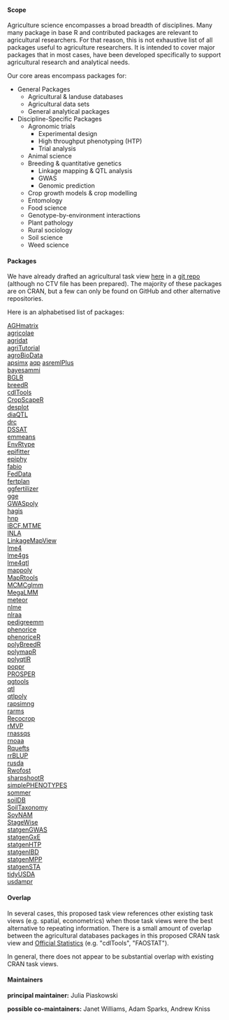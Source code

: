 
#### Scope

Agriculture science encompasses a broad breadth of disciplines. Many many package in base R and contributed packages are relevant to agricultural researchers. For that reason, this is not exhaustive list of all packages useful to agriculture researchers. It is intended to cover major packages that in most cases, have been developed specifically to support agricultural research and analytical needs. 

Our core areas encompass packages for:

* General Packages   
  * Agricultural & landuse databases   
  * Agricultural data sets  
  * General analytical packages  
* Discipline-Specific Packages  
  * Agronomic trials  
      * Experimental design   
      * High throughput phenotyping (HTP)   
      * Trial analysis
  * Animal science  
  * Breeding & quantitative genetics  
    * Linkage mapping & QTL analysis   
    * GWAS  
    * Genomic prediction   
  * Crop growth models & crop modelling  
  * Entomology  
  * Food science  
  * Genotype-by-environment interactions  
  * Plant pathology  
  * Rural sociology  
  * Soil science  
  * Weed science  

#### Packages

We have already drafted an agricultural task view [here](https://github.com/IdahoAgStats/ctv-agriculture/blob/main/agricultural_CTV.md) in a [git repo](https://github.com/IdahoAgStats/ctv-agriculture) (although no CTV file has been prepared). The majority of these packages are on CRAN, but a few can only be found on GitHub and other alternative repositories. 

Here is an alphabetised list of packages: 

[AGHmatrix](https://CRAN.R-project.org/package=AGHmatrix)  
[agricolae](https://CRAN.R-project.org/package=agricolae)   
[agridat](https://CRAN.R-project.org/package=agridat)   
[agriTutorial](https://CRAN.R-project.org/package=agriTutorial)  
[agroBioData](https://github.com/OnofriAndreaPG/agriCensData)  
[apsimx](https://CRAN.R-project.org/package=apsimx) 
[aqp](https://CRAN.R-project.org/package=aqp) 
[asremlPlus](https://CRAN.R-project.org/package=asremlPlus)  
[bayesammi](https://CRAN.R-project.org/package=bayesammi)  
[BGLR](https://CRAN.R-project.org/package=BGLR)   
[breedR](https://github.com/famuvie/breedR)    
[cdlTools]( https://CRAN.R-project.org/package=cdlTools)   
[CropScapeR](https://CRAN.R-project.org/package=CropScapeR)    
[desplot](https://CRAN.R-project.org/package=desplot)   
[diaQTL](https://github.com/jendelman/diaQTL)   
[drc](https://CRAN.R-project.org/package=drc)   
[DSSAT](https://CRAN.R-project.org/package=DSSAT)    
[emmeans](https://CRAN.R-project.org/package=emmeans)   
[EnvRtype](https://github.com/allogamous/EnvRtype)    
[epifitter](https://CRAN.R-project.org/package=epifitter)    
[epiphy](https://CRAN.R-project.org/package=epiphy)    
[fabio](https://github.com/fineprint-global/fabio)    
[FedData](https://CRAN.R-project.org/package=FedData)    
[fertplan](https://github.com/mbask/fertplan)    
[ggfertilizer](https://github.com/wenlong-liu/ggfertilizer)    
[gge](https://CRAN.R-project.org/package=gge)    
[GWASpoly](https://github.com/jendelman/GWASpoly)    
[hagis](https://CRAN.R-project.org/package=hagis)     
[hnp](https://cran.r-project.org/package=hnp)    
[IBCF.MTME](https://CRAN.R-project.org/package=IBCF.MTME)      
[INLA](https://github.com/inbo/INLA)     
[LinkageMapView](https://CRAN.R-project.org/package=LinkageMapView)     
[lme4](https://CRAN.R-project.org/package=lme4)     
[lme4gs](https://github.com/perpdgo/lme4GS)     
[lme4qtl](https://github.com/variani/lme4qtl)    
[mappoly](https://CRAN.R-project.org/package=mappoly)     
[MapRtools](https://github.com/jendelman/MapRtools)     
[MCMCglmm](https://CRAN.R-project.org/package=MCMCglmm)     
[MegaLMM](https://github.com/deruncie/MegaLMM/)     
[meteor](https://CRAN.R-project.org/package=meteor)     
[nlme](https://CRAN.R-project.org/package=nlme)     
[nlraa](https://cran.r-project.org/package=nlraa)     
[pedigreemm](https://CRAN.R-project.org/package=pedigreemm)    
[phenorice](https://github.com/cropmodels/phenorice)    
[phenoriceR](https://github.com/lbusett/phenoriceR)    
[polyBreedR](https://github.com/jendelman/polyBreedR)    
[polymapR](https://CRAN.R-project.org/package=polymapR)     
[polyqtlR](https://CRAN.R-project.org/package=polyqtlR)    
[poppr](https://cran.r-project.org/package=poppr)   
[PROSPER](https://CRAN.R-project.org/package=PROSPER)    
[qgtools](https://CRAN.R-project.org/package=qgtools)   
[qtl](https://CRAN.R-project.org/package=qtl)    
[qtlpoly](https://CRAN.R-project.org/package=qtlpoly)     
[rapsimng](https://CRAN.R-project.org/package=rapsimng)     
[rarms](https://CRAN.R-project.org/package=rarms)    
[Recocrop](https://CRAN.R-project.org/package=Recocrop)    
[rMVP](https://CRAN.R-project.org/package=rMVP)     
[rnassqs](https://CRAN.R-project.org/package=rnassqs)     
[rnoaa](https://CRAN.R-project.org/package=rnoaa)    
[Rquefts](https://CRAN.R-project.org/package=Rquefts)    
[rrBLUP](https://CRAN.R-project.org/package=rrBLUP)    
[rusda]( https://CRAN.R-project.org/package=rusda)    
[Rwofost](https://CRAN.R-project.org/package=Rwofost)     
[sharpshootR](https://CRAN.R-project.org/package=sharpshootR)    
[simplePHENOTYPES](https://github.com/samuelbfernandes/simplePHENOTYPES)    
[sommer](https://CRAN.R-project.org/package=sommer)    
[soilDB](https://CRAN.R-project.org/package=soilDB)    
[SoilTaxonomy](https://CRAN.R-project.org/package=SoilTaxonomy)    
[SoyNAM](https://CRAN.R-project.org/package=SoyNAM)    
[StageWise](https://github.com/jendelman/StageWise)    
[statgenGWAS](https://CRAN.R-project.org/package=statgenGWAS)    
[statgenGxE](https://CRAN.R-project.org/package=statgenGxE)    
[statgenHTP](https://CRAN.R-project.org/package=statgenHTP)   
[statgenIBD](https://CRAN.R-project.org/package=statgenIBD)    
[statgenMPP](https://CRAN.R-project.org/package=statgenMPP)   
[statgenSTA](https://CRAN.R-project.org/package=statgenSTA)   
[tidyUSDA](https://CRAN.R-project.org/package=tidyUSDA)   
[usdampr](https://CRAN.R-project.org/package=usdampr)    


#### Overlap

In several cases, this proposed task view references other existing task views (e.g. spatial, econometrics) when those task views were the best alternative to repeating information. There is a small amount of overlap between the agricultural databases packages in this proposed CRAN task view and [Official Statistics](https://cran.r-project.org/web/views/OfficialStatistics.html) (e.g. "cdlTools", "FAOSTAT"). 

In general, there does not appear to be substantial overlap with existing CRAN task views. 

#### Maintainers

**principal maintainer:** Julia Piaskowski

**possible co-maintainers:**   Janet Williams, Adam Sparks, Andrew Kniss
